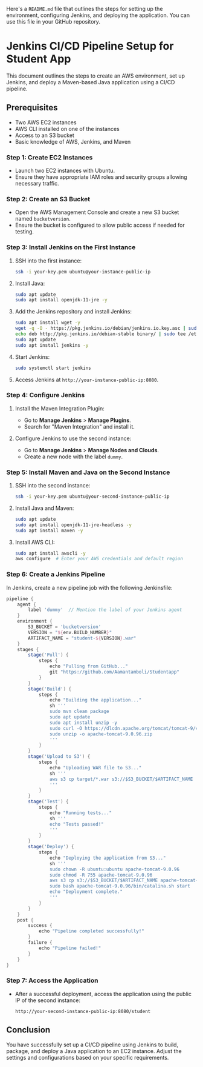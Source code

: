 Here's a `README.md` file that outlines the steps for setting up the environment, configuring Jenkins, and deploying the application. You can use this file in your GitHub repository.

# Jenkins CI/CD Pipeline Setup for Student App

This document outlines the steps to create an AWS environment, set up Jenkins, and deploy a Maven-based Java application using a CI/CD pipeline.

## Prerequisites

- Two AWS EC2 instances
- AWS CLI installed on one of the instances
- Access to an S3 bucket
- Basic knowledge of AWS, Jenkins, and Maven

### Step 1: Create EC2 Instances

- Launch two EC2 instances with Ubuntu.
- Ensure they have appropriate IAM roles and security groups allowing necessary traffic.

### Step 2: Create an S3 Bucket

- Open the AWS Management Console and create a new S3 bucket named `bucketversion`.
- Ensure the bucket is configured to allow public access if needed for testing.

### Step 3: Install Jenkins on the First Instance

1. SSH into the first instance:
   ```bash
   ssh -i your-key.pem ubuntu@your-instance-public-ip
   ```

2. Install Java:
   ```bash
   sudo apt update
   sudo apt install openjdk-11-jre -y
   ```

3. Add the Jenkins repository and install Jenkins:
   ```bash
   sudo apt install wget -y
   wget -q -O - https://pkg.jenkins.io/debian/jenkins.io.key.asc | sudo apt-key add -
   echo deb http://pkg.jenkins.io/debian-stable binary/ | sudo tee /etc/apt/sources.list.d/jenkins.list
   sudo apt update
   sudo apt install jenkins -y
   ```

4. Start Jenkins:
   ```bash
   sudo systemctl start jenkins
   ```

5. Access Jenkins at `http://your-instance-public-ip:8080`.

### Step 4: Configure Jenkins

1. Install the Maven Integration Plugin:
   - Go to **Manage Jenkins** > **Manage Plugins**.
   - Search for "Maven Integration" and install it.

2. Configure Jenkins to use the second instance:
   - Go to **Manage Jenkins** > **Manage Nodes and Clouds**.
   - Create a new node with the label `dummy`.

### Step 5: Install Maven and Java on the Second Instance

1. SSH into the second instance:
   ```bash
   ssh -i your-key.pem ubuntu@your-second-instance-public-ip
   ```

2. Install Java and Maven:
   ```bash
   sudo apt update
   sudo apt install openjdk-11-jre-headless -y
   sudo apt install maven -y
   ```

3. Install AWS CLI:
   ```bash
   sudo apt install awscli -y
   aws configure  # Enter your AWS credentials and default region
   ```

### Step 6: Create a Jenkins Pipeline

In Jenkins, create a new pipeline job with the following Jenkinsfile:

```groovy
pipeline {
    agent {
        label 'dummy'  // Mention the label of your Jenkins agent
    }
    environment {
        S3_BUCKET = 'bucketversion'
        VERSION = "${env.BUILD_NUMBER}"
        ARTIFACT_NAME = "student-${VERSION}.war"
    }
    stages {
        stage('Pull') {
            steps {
                echo "Pulling from GitHub..."
                git "https://github.com/Aamantamboli/Studentapp"
            }
        }
        stage('Build') {
            steps {
                echo "Building the application..."
                sh '''
                sudo mvn clean package
                sudo apt update 
                sudo apt install unzip -y
                sudo curl -O https://dlcdn.apache.org/tomcat/tomcat-9/v9.0.96/bin/apache-tomcat-9.0.96.zip
                sudo unzip -o apache-tomcat-9.0.96.zip 
                '''
            }
        }
        stage('Upload to S3') {
            steps {
                echo "Uploading WAR file to S3..."
                sh '''
                aws s3 cp target/*.war s3://$S3_BUCKET/$ARTIFACT_NAME
                '''
            }
        }
        stage('Test') {
            steps {
                echo "Running tests..."
                sh '''
                echo "Tests passed!"
                '''
            }
        }
        stage('Deploy') {
            steps {
                echo "Deploying the application from S3..."
                sh '''
                sudo chown -R ubuntu:ubuntu apache-tomcat-9.0.96
                sudo chmod -R 755 apache-tomcat-9.0.96
                aws s3 cp s3://$S3_BUCKET/$ARTIFACT_NAME apache-tomcat-9.0.96/webapps/student.war
                sudo bash apache-tomcat-9.0.96/bin/catalina.sh start
                echo "Deployment complete."
                '''
            }
        }
    }
    post {
        success {
            echo "Pipeline completed successfully!"
        }
        failure {
            echo "Pipeline failed!"
        }
    }
}
```

### Step 7: Access the Application

- After a successful deployment, access the application using the public IP of the second instance:
  ```plaintext
  http://your-second-instance-public-ip:8080/student
  ```

## Conclusion

You have successfully set up a CI/CD pipeline using Jenkins to build, package, and deploy a Java application to an EC2 instance. Adjust the settings and configurations based on your specific requirements.
